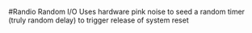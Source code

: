 #Randio
Random I/O Uses hardware pink noise to seed a random timer (truly random delay) to trigger release of system reset